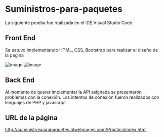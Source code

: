 # Suministros-para-paquetes
La siguiente prueba fue realizada en el IDE Visual Studio Code

## Front End
Se estuvo implementando HTML, CSS, Bootstrap para realizar el diseño de la pagina

![image](https://user-images.githubusercontent.com/56009667/169936319-aa0029fd-a434-437f-8185-bc89182d1b5e.png)
![image](https://user-images.githubusercontent.com/56009667/169936345-5e02dabe-af2c-4f84-87e9-9071ba0b5b64.png)

## Back End
Al momento de querer implementar la API asignada se presentaron problemas con la conexión.
Los intentos de conexión  fueron realizados con lenguajes de PHP y javascript

## URL de la página
http://suministrosparapaquetes.atwebpages.com/Practica/index.html
